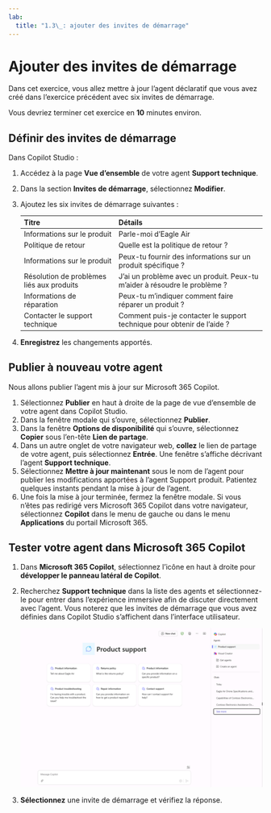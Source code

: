 ```yaml
---
lab:
  title: "1.3\_: ajouter des invites de démarrage"
---
```


# Ajouter des invites de démarrage

Dans cet exercice, vous allez mettre à jour l’agent déclaratif que vous avez créé dans l’exercice précédent avec six invites de démarrage.

Vous devriez terminer cet exercice en **10** minutes environ.

## Définir des invites de démarrage

Dans Copilot Studio :

1. Accédez à la page **Vue d’ensemble** de votre agent **Support technique**.
1. Dans la section **Invites de démarrage**, sélectionnez **Modifier**.
1. Ajoutez les six invites de démarrage suivantes :

      | Titre                  | Détails                                              |
      |------------------------|--------------------------------------------------|
      | Informations sur le produit    | Parle-moi d’Eagle Air                          |
      | Politique de retour         | Quelle est la politique de retour ?                      |
      | Informations sur le produit    | Peux-tu fournir des informations sur un produit spécifique ? |
      | Résolution de problèmes liés aux produits| J’ai un problème avec un produit. Peux-tu m’aider à résoudre le problème ? |
      | Informations de réparation     | Peux-tu m’indiquer comment faire réparer un produit ? |
      | Contacter le support technique        | Comment puis-je contacter le support technique pour obtenir de l’aide ?              |

1. **Enregistrez** les changements apportés.

## Publier à nouveau votre agent

Nous allons publier l’agent mis à jour sur Microsoft 365 Copilot.

1. Sélectionnez **Publier** en haut à droite de la page de vue d’ensemble de votre agent dans Copilot Studio.
1. Dans la fenêtre modale qui s’ouvre, sélectionnez **Publier**.
1. Dans la fenêtre **Options de disponibilité** qui s’ouvre, sélectionnez **Copier** sous l’en-tête **Lien de partage**.
1. Dans un autre onglet de votre navigateur web, **collez** le lien de partage de votre agent, puis sélectionnez **Entrée**. Une fenêtre s’affiche décrivant l’agent **Support technique**.
1. Sélectionnez **Mettre à jour maintenant** sous le nom de l’agent pour publier les modifications apportées à l’agent Support produit. Patientez quelques instants pendant la mise à jour de l’agent.
1. Une fois la mise à jour terminée, fermez la fenêtre modale. Si vous n’êtes pas redirigé vers Microsoft 365 Copilot dans votre navigateur, sélectionnez **Copilot** dans le menu de gauche ou dans le menu **Applications** du portail Microsoft 365.

## Tester votre agent dans Microsoft 365 Copilot

1. Dans **Microsoft 365 Copilot**, sélectionnez l’icône en haut à droite pour **développer le panneau latéral de Copilot**.
1. Recherchez **Support technique** dans la liste des agents et sélectionnez-le pour entrer dans l’expérience immersive afin de discuter directement avec l’agent. Vous noterez que les invites de démarrage que vous avez définies dans Copilot Studio s’affichent dans l’interface utilisateur.

    ![Capture d’écran de Microsoft 365 Copilot dans Microsoft Edge montrant les invites de démarrage de l’agent Support technique.](../Media/product-support-starter-prompts.png)
1. **Sélectionnez** une invite de démarrage et vérifiez la réponse.
